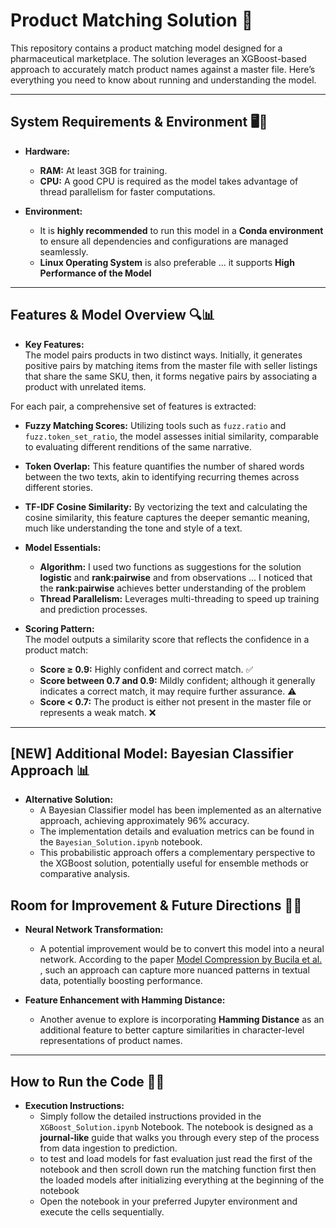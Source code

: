 # Product Matching Solution 🚀

This repository contains a product matching model designed for a pharmaceutical marketplace. The solution leverages an XGBoost-based approach to accurately match product names against a master file. Here’s everything you need to know about running and understanding the model.

---

## System Requirements & Environment 🖥️💾

- **Hardware:**  
  - **RAM:** At least 3GB for training.  
  - **CPU:** A good CPU is required as the model takes advantage of thread parallelism for faster computations.
  
- **Environment:**  
  - It is **highly recommended** to run this model in a **Conda environment** to ensure all dependencies and configurations are managed seamlessly.  
  - **Linux Operating System** is also preferable ... it supports **High Performance of the Model**

---

## Features & Model Overview 🔍📊

- **Key Features:**  
The model pairs products in two distinct ways. Initially, it generates positive pairs by matching items from the master file with seller listings that share the same SKU, then, it forms negative pairs by associating a product with unrelated items.

For each pair, a comprehensive set of features is extracted:

- **Fuzzy Matching Scores:** Utilizing tools such as `fuzz.ratio` and `fuzz.token_set_ratio`, the model assesses initial similarity, comparable to evaluating different renditions of the same narrative.
- **Token Overlap:** This feature quantifies the number of shared words between the two texts, akin to identifying recurring themes across different stories.
- **TF-IDF Cosine Similarity:** By vectorizing the text and calculating the cosine similarity, this feature captures the deeper semantic meaning, much like understanding the tone and style of a text.
  
- **Model Essentials:**  
  - **Algorithm:** I used two functions as suggestions for the solution **logistic** and **rank:pairwise** and from observations ... I noticed that the **rank:pairwise** achieves better understanding of the problem
  - **Thread Parallelism:** Leverages multi-threading to speed up training and prediction processes.

- **Scoring Pattern:**  
  The model outputs a similarity score that reflects the confidence in a product match:  
  - **Score ≥ 0.9:** Highly confident and correct match. ✅  
  - **Score between 0.7 and 0.9:** Mildly confident; although it generally indicates a correct match, it may require further assurance. ⚠️  
  - **Score < 0.7:** The product is either not present in the master file or represents a weak match. ❌

---

## [NEW] Additional Model: Bayesian Classifier Approach 📊

- **Alternative Solution:**
  - A Bayesian Classifier model has been implemented as an alternative approach, achieving approximately 96% accuracy.
  - The implementation details and evaluation metrics can be found in the `Bayesian_Solution.ipynb` notebook.
  - This probabilistic approach offers a complementary perspective to the XGBoost solution, potentially useful for ensemble methods or comparative analysis.

## Room for Improvement & Future Directions 🔄🧠

- **Neural Network Transformation:**  
  - A potential improvement would be to convert this model into a neural network. According to the paper [Model Compression by Bucila et al.](https://www.researchgate.net/publication/221653840_Model_compression) , such an approach can capture more nuanced patterns in textual data, potentially boosting performance.
  
- **Feature Enhancement with Hamming Distance:**  
  - Another avenue to explore is incorporating **Hamming Distance** as an additional feature to better capture similarities in character-level representations of product names.

---

## How to Run the Code 🏃‍♂️

- **Execution Instructions:**  
  - Simply follow the detailed instructions provided in the `XGBoost_Solution.ipynb` Notebook. The notebook is designed as a **journal-like** guide that walks you through every step of the process from data ingestion to prediction.
  - to test and load models for fast evaluation just read the first of the notebook and then scroll down run the matching function first then the loaded models after initializing everything at the beginning of the notebook
  - Open the notebook in your preferred Jupyter environment and execute the cells sequentially.
